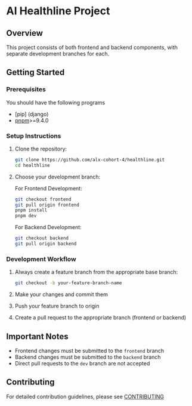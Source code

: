 # AI Healthline Project

## Overview

This project consists of both frontend and backend components, with separate development branches for each.

## Getting Started

### Prerequisites

You should have the following programs 
- [pip] (django)
- [pnpm](https://pnpm.io/)>=9.4.0

### Setup Instructions

1. Clone the repository:

   ```sh
   git clone https://github.com/alx-cohort-4/healthline.git
   cd healthline
   ```

2. Choose your development branch:

   For Frontend Development:

   ```sh
   git checkout frontend
   git pull origin frontend
   pnpm install
   pnpm dev
   ```

   For Backend Development:

   ```sh
   git checkout backend
   git pull origin backend
   ```

### Development Workflow

1. Always create a feature branch from the appropriate base branch:

   ```sh
   git checkout -b your-feature-branch-name
   ```

2. Make your changes and commit them
3. Push your feature branch to origin
4. Create a pull request to the appropriate branch (frontend or backend)

## Important Notes

- Frontend changes must be submitted to the `frontend` branch
- Backend changes must be submitted to the `backend` branch
- Direct pull requests to the `dev` branch are not accepted

## Contributing

For detailed contribution guidelines, please see [CONTRIBUTING](./CONTRIBUTING.md)
